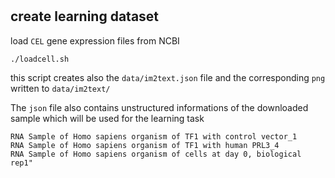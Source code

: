 #

## create learning dataset

load `CEL` gene expression files from NCBI

```
./loadcell.sh
```

this script creates also the `data/im2text.json` file and the corresponding `png` written to `data/im2text/`


The `json` file also contains unstructured informations of the downloaded sample which will be used for the learning task

```
RNA Sample of Homo sapiens organism of TF1 with control vector_1
RNA Sample of Homo sapiens organism of TF1 with human PRL3_4
RNA Sample of Homo sapiens organism of cells at day 0, biological rep1"
```


